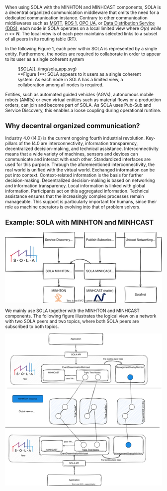 When using SOLA with the MINHTON and MINHCAST components, SOLA is a decentral organized communication middleware that omits the need for a dedicated communication instance.
Contrary to other communication middlewares such as [MQTT](https://mqtt.org/), [ROS 1](https://www.ros.org/), [OPC UA](https://opcfoundation.org/about/opc-technologies/opc-ua/), or [Data Distribution Service (DDS)](https://www.dds-foundation.org/what-is-dds-3/), each node in SOLA operates on a local limited view where *O(n) while n << N*.
The local view is of each peer maintains selected links to a subset of all peers in its routing table (RT).

In the following Figure 1, each peer within SOLA is represented by a single entity. 
Furthermore, the nodes are required to collaborate in order to appear to its user as a single coherent system
<figure markdown>
![SOLA](../img/sola_app.svg)
<figcaption markdown>**Figure 1**: SOLA appears to it users as a single coherent system. As each node in SOLA has a limited view, a collaboration among all nodes is required.</figcaption>
</figure>

Entities, such as automated guided vehicles (AGVs), autonomous mobile robots (AMRs) or even virtual entities such as material flows or a production orders, can join and become part of SOLA.
As SOLA uses Pub-Sub and Service Discovery, this enables a loose coupling during operational runtime.

## Why decentral organized communication?

Industry 4.0 (I4.0) is the current ongoing fourth industrial revolution.
Key-pillars of the I4.0 are interconnectivity, information transparency, decentralized decision-making, and technical assistance.
Interconnectivity means that a wide variety of machines, sensors and devices can communicate and interact with each other.
Standardized interfaces are used for this purpose.
Through the aforementioned interconnectivity, the real world is unified with the virtual world.
Exchanged information can be put into context.
Context-related information is the basis for further decision-making.
Decentralized decision-making is based on networking and information transparency.
Local information is linked with global information.
Participants act on this aggregated information.
Technical assistance ensures that the increasingly complex processes remain manageable.
This support is particularly important for humans, since their role as machine operators is evolving into that of problem solvers.

## Example: SOLA with MINHTON and MINHCAST

![](../img/sola_example_minhton_minhcast.svg)

We mainly use SOLA together with the MINHTON and MINHCAST components.
The following figure illustrates the logical view on a network with two SOLA peers and two topics, where both SOLA peers are subscribed to both topics.

![](../img/sola_example_minhton_minhcast1.svg)
